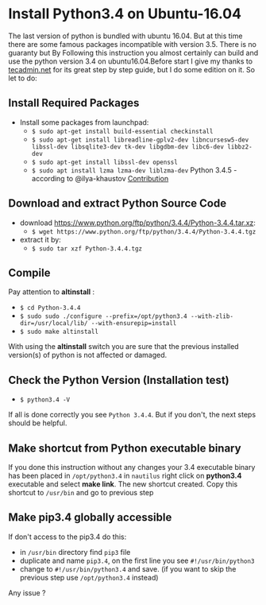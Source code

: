 # Install Python3.4 on Ubuntu-16.04
The last version of python is bundled with ubuntu 16.04. But at this time there are some famous packages incompatible with version 3.5. There is no guaranty but By Following this instruction you almost certainly  can build and use the python version 3.4 on ubuntu16.04.Before start I give my thanks to [tecadmin.net](http://bit.ly/py34biu1604) for its great step by step guide, but I do some edition on it. So let to do:

## Install Required Packages
* Install some packages from launchpad:
    * `$ sudo apt-get install build-essential checkinstall`
    * `$ sudo apt-get install libreadline-gplv2-dev libncursesw5-dev libssl-dev libsqlite3-dev tk-dev libgdbm-dev libc6-dev libbz2-dev`
    * `$ sudo apt-get install libssl-dev openssl`
    * `$ sudo apt install lzma lzma-dev liblzma-dev` Python 3.4.5 - according to @ilya-khaustov [Contribution](https://github.com/mhbashari/Install-Python3.4-on-Ubuntu-16.04/issues/1)
    
## Download and extract Python Source Code
* download https://www.python.org/ftp/python/3.4.4/Python-3.4.4.tar.xz:
    * `$ wget https://www.python.org/ftp/python/3.4.4/Python-3.4.4.tgz`
* extract it by:
    * `$ sudo tar xzf Python-3.4.4.tgz`
    
## Compile
Pay attention to **altinstall** :
* `$ cd Python-3.4.4`
* `$ sudo sudo ./configure --prefix=/opt/python3.4 --with-zlib-dir=/usr/local/lib/ --with-ensurepip=install`
* `$ sudo make altinstall`
    
With using the **altinstall** switch you are sure that the previous installed version(s) of python is not affected or damaged.

## Check the Python Version (Installation test)
* `$ python3.4 -V`

If all is done correctly you see `Python 3.4.4`. But if you don't, the next steps should be helpful.


## Make shortcut from Python executable binary
If you done this instruction without any changes your 3.4 executable binary has been placed in `/opt/python3.4` in `nautilus` right click on **python3.4** executable and select **make link**. The new shortcut created. Copy this shortcut to `/usr/bin` and go to previous step

## Make pip3.4 globally accessible
If don't access to the pip3.4 do this:

* in `/usr/bin` directory find `pip3` file
* duplicate and name `pip3.4`, on the first line you see `#!/usr/bin/python3`
* change to `#!/usr/bin/python3.4` and save. (if you want to skip the previous step use `/opt/python3.4` instead)

Any issue ?
